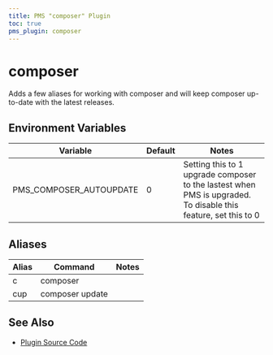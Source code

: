 ```yaml
---
title: PMS "composer" Plugin
toc: true
pms_plugin: composer
---
```


# composer

Adds a few aliases for working with composer and will keep composer up-to-date with the latest releases.

## Environment Variables

| Variable                  | Default | Notes                                                                                                          |
| ------------------------- | ------- | -------------------------------------------------------------------------------------------------------------- |
| PMS\_COMPOSER\_AUTOUPDATE | 0       | Setting this to 1 upgrade composer to the lastest when PMS is upgraded. To disable this feature, set this to 0 |

## Aliases

| Alias | Command         | Notes |
| ----- | --------------- | ----- |
| c     | composer        |       |
| cup   | composer update |       |

## See Also

* [Plugin Source Code](https://github.com/JoshuaEstes/pms/tree/main/plugins/composer)
